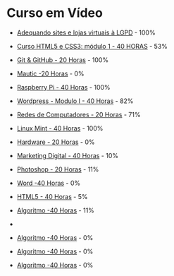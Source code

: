 # Curso em Vídeo

- [Adequando sites e lojas virtuais à LGPD](https://cursoemvideo.com/) - 100%
- [Curso HTML5 e CSS3: módulo 1 - 40 HORAS](https://cursoemvideo.com/) - 53%
- [Git & GitHub - 20 Horas](https://cursoemvideo.com/) - 100%
- [Mautic -20 Horas](https://cursoemvideo.com/) - 0%
- [Raspberry Pi - 40 Horas](https://cursoemvideo.com/) - 100%
- [Wordpress - Modulo I - 40 Horas](https://cursoemvideo.com/) - 82%
- [Redes de Computadores - 20 Horas](https://cursoemvideo.com/) - 71%
- [Linux Mint - 40 Horas](https://cursoemvideo.com/) - 100%
- [Hardware - 20 Horas](https://cursoemvideo.com/) - 0%
- [Marketing Digital - 40 Horas](https://cursoemvideo.com/) - 10%
- [Photoshop - 20 Horas](https://cursoemvideo.com/) - 11%
- [Word -40 Horas](https://cursoemvideo.com/) - 0%
- [HTML5 - 40 Horas](https://cursoemvideo.com/) - 5%
- [Algoritmo -40 Horas](https://cursoemvideo.com/) - 11%

- []()

- [Algoritmo -40 Horas](https://cursoemvideo.com/) - 0%
- [Algoritmo -40 Horas](https://cursoemvideo.com/) - 0%
- [Algoritmo -40 Horas](https://cursoemvideo.com/) - 0%
